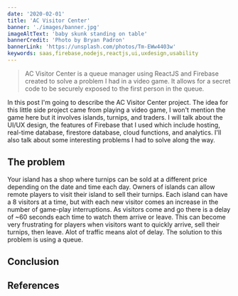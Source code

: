 ```yaml
---
date: '2020-02-01'
title: 'AC Visitor Center'
banner: './images/banner.jpg'
imageAltText: 'baby skunk standing on table'
bannerCredit: 'Photo by Bryan Padron'
bannerLink: 'https://unsplash.com/photos/Tm-EWw4403w'
keywords: saas,firebase,nodejs,reactjs,ui,uxdesign,usability
---
```


> AC Visitor Center is a queue manager using ReactJS and Firebase created to solve a problem I had in a video game. It allows for a secret code to be securely exposed to the first person in the queue.

<!-- end -->

In this post I'm going to describe the AC Visitor Center project. The idea for this little side project came from playing a video game, I won't mention the game here but it involves islands, turnips, and traders. I will talk about the UI/UX design, the features of Firebase that I used which include hosting, real-time database, firestore database, cloud functions, and analytics. I'll also talk about some interesting problems I had to solve along the way. 

## The problem

Your island has a shop where turnips can be sold at a different price depending on the date and time each day. Owners of islands can allow remote players to visit their island to sell their turnips. Each island can have a 8 visitors at a time, but with each new visitor comes an increase in the number of game-play interruptions. As visitors come and go there is a delay of ~60 seconds each time to watch them arrive or leave. This can become very frustrating for players when visitors want to quickly arrive, sell their turnips, then leave. Alot of traffic means alot of delay. The solution to this problem is using a queue. 


## Conclusion

## References